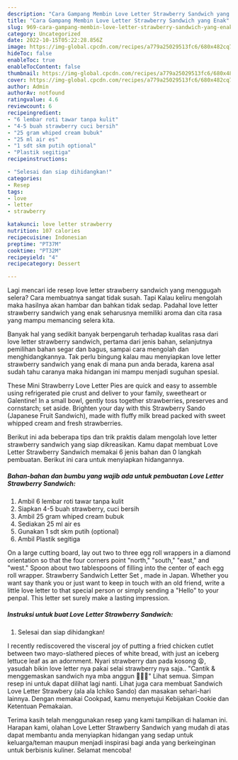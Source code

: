 ```yaml
---
description: "Cara Gampang Membin Love Letter Strawberry Sandwich yang Enak"
title: "Cara Gampang Membin Love Letter Strawberry Sandwich yang Enak"
slug: 969-cara-gampang-membin-love-letter-strawberry-sandwich-yang-enak
category: Uncategorized
date: 2022-10-15T05:22:28.856Z
image: https://img-global.cpcdn.com/recipes/a779a25029513fc6/680x482cq70/love-letter-strawberry-sandwich-foto-resep-utama.jpg
hideToc: false
enableToc: true
enableTocContent: false
thumbnail: https://img-global.cpcdn.com/recipes/a779a25029513fc6/680x482cq70/love-letter-strawberry-sandwich-foto-resep-utama.jpg
cover: https://img-global.cpcdn.com/recipes/a779a25029513fc6/680x482cq70/love-letter-strawberry-sandwich-foto-resep-utama.jpg
author: Admin
authorAv: notfound
ratingvalue: 4.6
reviewcount: 6
recipeingredient:
- "6 lembar roti tawar tanpa kulit"
- "4-5 buah strawberry cuci bersih"
- "25 gram whiped cream bubuk"
- "25 ml air es"
- "1 sdt skm putih optional"
- "Plastik segitiga"
recipeinstructions:

- "Selesai dan siap dihidangkan!"
categories:
- Resep
tags:
- love
- letter
- strawberry

katakunci: love letter strawberry 
nutrition: 107 calories
recipecuisine: Indonesian
preptime: "PT37M"
cooktime: "PT32M"
recipeyield: "4"
recipecategory: Dessert

---
```



Lagi mencari ide resep love letter strawberry sandwich yang menggugah selera? Cara membuatnya sangat tidak susah. Tapi Kalau keliru mengolah maka hasilnya akan hambar dan bahkan tidak sedap. Padahal love letter strawberry sandwich yang enak seharusnya memiliki aroma dan cita rasa yang mampu memancing selera kita.


Banyak hal yang sedikit banyak berpengaruh terhadap kualitas rasa dari love letter strawberry sandwich, pertama dari jenis bahan, selanjutnya pemilihan bahan segar dan bagus, sampai cara mengolah dan menghidangkannya. Tak perlu bingung kalau mau menyiapkan love letter strawberry sandwich yang enak di mana pun anda berada, karena asal sudah tahu caranya maka hidangan ini mampu menjadi suguhan spesial.

These Mini Strawberry Love Letter Pies are quick and easy to assemble using refrigerated pie crust and deliver to your family, sweetheart or Galentine! In a small bowl, gently toss together strawberries, preserves and cornstarch; set aside. Brighten your day with this Strawberry Sando (Japanese Fruit Sandwich), made with fluffy milk bread packed with sweet whipped cream and fresh strawberries.


Berikut ini ada beberapa tips dan trik praktis dalam mengolah love letter strawberry sandwich yang siap dikreasikan. Kamu dapat membuat Love Letter Strawberry Sandwich memakai 6 jenis bahan dan 0 langkah pembuatan. Berikut ini cara untuk menyiapkan hidangannya.

<!--inarticleads1-->

##### Bahan-bahan dan bumbu yang wajib ada untuk pembuatan Love Letter Strawberry Sandwich:

1. Ambil 6 lembar roti tawar tanpa kulit
1. Siapkan 4-5 buah strawberry, cuci bersih
1. Ambil 25 gram whiped cream bubuk
1. Sediakan 25 ml air es
1. Gunakan 1 sdt skm putih (optional)
1. Ambil Plastik segitiga


On a large cutting board, lay out two to three egg roll wrappers in a diamond orientation so that the four corners point &#34;north,&#34; &#34;south,&#34; &#34;east,&#34; and &#34;west.&#34; Spoon about two tablespoons of filling into the center of each egg roll wrapper. Strawberry Sandwich Letter Set , made in Japan. Whether you want say thank you or just want to keep in touch with an old friend, write a little love letter to that special person or simply sending a &#34;Hello&#34; to your penpal. This letter set surely make a lasting impression. 

<!--inarticleads2-->

##### Instruksi untuk buat Love Letter Strawberry Sandwich:


1. Selesai dan siap dihidangkan!

I recently rediscovered the visceral joy of putting a fried chicken cutlet between two mayo-slathered pieces of white bread, with just an iceberg lettuce leaf as an adornment. Nyari strawberry dan pada kosong 😩, yasudah bikin love letter nya pakai selai strawberry nya saja.. &#34;Cantik &amp; menggemaskan sandwich nya mba anggun 🥰🥰🥰&#34; Lihat semua. Simpan resep ini untuk dapat dilihat lagi nanti. Lihat juga cara membuat Sandwich Love Letter Strawbery (ala ala Ichiko Sando) dan masakan sehari-hari lainnya. Dengan memakai Cookpad, kamu menyetujui Kebijakan Cookie dan Ketentuan Pemakaian. 

Terima kasih telah menggunakan resep yang kami tampilkan di halaman ini. Harapan kami, olahan Love Letter Strawberry Sandwich yang mudah di atas dapat membantu anda menyiapkan hidangan yang sedap untuk keluarga/teman maupun menjadi inspirasi bagi anda yang berkeinginan untuk berbisnis kuliner. Selamat mencoba!
